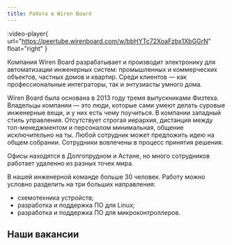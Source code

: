 ```yaml
---
title: Работа в Wiren Board
---
```


:video-player{
    url="https://peertube.wirenboard.com/w/bbHYTc72XoaFzbx1XbGGrN"
    float="right"
}

Компания Wiren Board разрабатывает и производит электронику для автоматизации инженерных систем: промышленных и коммерческих объектов, частных домов и квартир. Среди клиентов — как профессиональные интеграторы, так и энтузиасты умного дома.

Wiren Board была основана в 2013 году тремя выпускниками Физтеха. Владельцы компании — это люди, которые сами умеют делать суровые инженерные вещи, и у них есть чему поучиться. В компании западный стиль управления. Отсутствует строгая иерархия, дистанция между топ-менеджментом и персоналом минимальная, общение исключительно на ты. Любой сотрудник может предложить идею на общем собрании. Сотрудники вовлечены в процесс принятия решения.

Офисы находятся в Долгопрудном и Астане, но много сотрудников работает удаленно из разных точек мира.

В нашей инженерной команде больше 30 человек. Работу можно условно разделить на три больших направления:
- схемотехника устройств;
- разработка и поддержка ПО для Linux;
- разработка и поддержка ПО для микроконтроллеров.

## Наши вакансии
